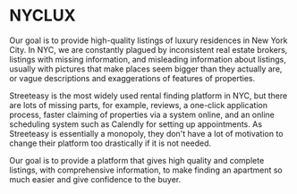# NYCLUX

Our goal is to provide high-quality listings of luxury residences in New York
City. In NYC, we are constantly plagued by inconsistent real estate brokers,
listings with missing information, and misleading information about listings,
usually with pictures that make places seem bigger than they actually are, or
vague descriptions and exaggerations of features of properties.

Streeteasy is the most widely used rental finding platform in NYC, but there are
lots of missing parts, for example, reviews, a one-click application process,
faster claiming of properties via a system online, and an online scheduling
system such as Calendly for setting up appointments. As Streeteasy is
essentially a monopoly, they don't have a lot of motivation to change their
platform too drastically if it is not needed.

Our goal is to provide a platform that gives high quality and complete listings,
with comprehensive information, to make finding an apartment so much easier and
give confidence to the buyer.